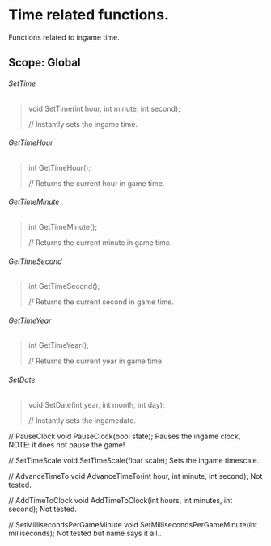 # Time related functions.

 Functions related to ingame time.
 
## Scope: Global

  ###### SetTime
> void SetTime(int hour, int minute, int second);
>
> // Instantly sets the ingame time.

  ###### GetTimeHour
> int GetTimeHour();
>
> // Returns the current hour in game time.

  ###### GetTimeMinute
> int GetTimeMinute();
>
> // Returns the current minute in game time.

  ###### GetTimeSecond
> int GetTimeSecond();
>
> // Returns the current second in game time.

  ###### GetTimeYear
> int GetTimeYear();
>
> // Returns the current year in game time.

  ###### SetDate
>  void SetDate(int year, int month, int day);
>
> // Instantly sets the ingamedate.

  // PauseClock
  void PauseClock(bool state);
  Pauses the ingame clock, NOTE: it does not pause the game!

  // SetTimeScale
  void SetTimeScale(float scale);
  Sets the ingame timescale.

  // AdvanceTimeTo
  void AdvanceTimeTo(int hour, int minute, int second);
  Not tested.

  // AddTimeToClock
  void AddTimeToClock(int hours, int minutes, int second);
  Not tested.

  // SetMillisecondsPerGameMinute
  void SetMillisecondsPerGameMinute(int milliseconds);
  Not tested but name says it all..
